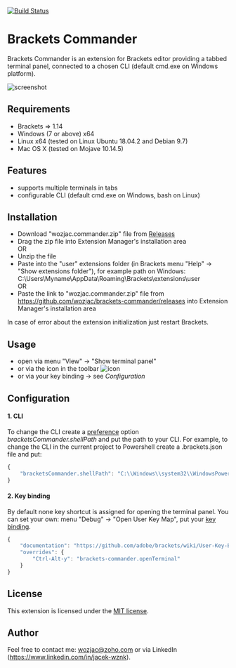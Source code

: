 [![Build Status](https://travis-ci.com/wozjac/brackets-commander.svg?branch=master)](https://travis-ci.com/wozjac/brackets-commander)

Brackets Commander
==================
Brackets Commander is an extension for Brackets editor providing a tabbed terminal panel, connected to a chosen CLI (default cmd.exe on Windows platform).

![screenshot](https://www.mediafire.com/convkey/d784/bj2bgzzt5okwa9q6g.jpg)

Requirements
------------
- Brackets => 1.14
- Windows (7 or above) x64 
- Linux x64 (tested on Linux Ubuntu 18.04.2 and Debian 9.7)
- Mac OS X (tested on Mojave 10.14.5) 

Features
--------
- supports multiple terminals in tabs
- configurable CLI (default cmd.exe on Windows, bash on Linux) 

Installation
------------
- Download "wozjac.commander.zip" file from [Releases](https://github.com/wozjac/brackets-commander/releases)
- Drag the zip file into Extension Manager's installation area  
OR  
- Unzip the file  
- Paste into the "user" extensions folder (in Brackets menu "Help" -> "Show extensions folder"), for example path on Windows: 
C:\Users\Myname\AppData\Roaming\Brackets\extensions\user  
OR
- Paste the link to "wozjac.commander.zip" file from https://github.com/wozjac/brackets-commander/releases into Extension Manager's installation area

In case of error about the extension initialization just restart Brackets.  

Usage
-----
- open via menu "View" -> "Show terminal panel"
- or via the icon in the toolbar ![icon](https://www.mediafire.com/convkey/988f/w3z9rkpyt60355v6g.jpg)
- or via your key binding -> see *Configuration*

Configuration
-------------

#### 1. CLI
To change the CLI create a [preference](https://github.com/adobe/brackets/wiki/How-to-Use-Brackets#preferences) option *bracketsCommander.shellPath* and put the path to your CLI.
For example, to change the CLI in the current project to Powershell create a .brackets.json file and put:  
```javascript
{  
    "bracketsCommander.shellPath": "C:\\Windows\\system32\\WindowsPowerShell\\v1.0\\powershell.exe"  
}
```

#### 2. Key binding
By default none key shortcut is assigned for opening the terminal panel. You can set your own: menu "Debug" -> "Open User Key Map", put your [key binding](https://github.com/adobe/brackets/wiki/User-Key-Bindings).
```javascript
{
    "documentation": "https://github.com/adobe/brackets/wiki/User-Key-Bindings",
    "overrides": {
        "Ctrl-Alt-y": "brackets-commander.openTerminal"
    }
}
```

License
-------
This extension is licensed under the [MIT license](http://opensource.org/licenses/MIT).

Author
------
Feel free to contact me: wozjac@zoho.com or via LinkedIn (https://www.linkedin.com/in/jacek-wznk).
